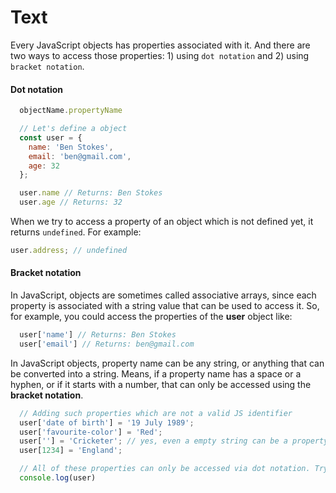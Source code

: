 # Text

Every JavaScript objects has properties associated with it. And there are two ways to access those properties: 1) using `dot notation` and 2) using `bracket notation`.

#### Dot notation
```js
  objectName.propertyName
```

```js
  // Let's define a object
  const user = {
    name: 'Ben Stokes',
    email: 'ben@gmail.com',
    age: 32
  };

  user.name // Returns: Ben Stokes
  user.age // Returns: 32
```

When we try to access a property of an object which is not defined yet, it returns `undefined`. For example:

```js
user.address; // undefined
```

#### Bracket notation
In JavaScript, objects are sometimes called associative arrays, since each property is associated with a string value that can be used to access it. So, for example, you could access the properties of the **user** object like:

```js
  user['name'] // Returns: Ben Stokes
  user['email'] // Returns: ben@gmail.com
```

In JavaScript objects, property name can be any string, or anything that can be converted into a string. Means, if a property name has a space or a hyphen, or if it starts with a number, that can only be accessed using the **bracket notation**.

```js
  // Adding such properties which are not a valid JS identifier
  user['date of birth'] = '19 July 1989';
  user['favourite-color'] = 'Red';
  user[''] = 'Cricketer'; // yes, even a empty string can be a property name
  user[1234] = 'England';

  // All of these properties can only be accessed via dot notation. Try it out.
  console.log(user)
```